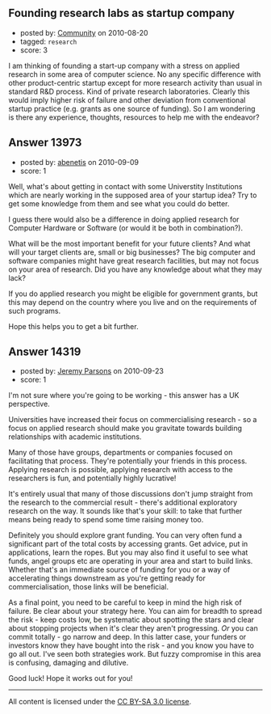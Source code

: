 ## Founding research labs as startup company

- posted by: [Community](https://stackexchange.com/users/-1/-1-community) on 2010-08-20
- tagged: `research`
- score: 3

I am thinking of founding a start-up company with a stress on applied research in some area of computer science. No any specific difference with other product-centric startup except for more research activity than usual in standard R&D process. Kind of private research laboratories. Clearly this would imply higher risk of failure and other deviation from conventional startup practice (e.g. grants as one source of funding).
So I am wondering is there any experience, thoughts, resources to help me with the endeavor?




## Answer 13973

- posted by: [abenetis](https://stackexchange.com/users/-1/3397-abenetis) on 2010-09-09
- score: 1

Well, what's about getting in contact with some Universtity Institutions which are nearly working in the supposed area of your startup idea? Try to get some knowledge from them and see what you could do better.

I guess there would also be a difference in doing applied research for Computer Hardware or Software (or would it be both in combination?).

What will be the most important benefit for your future clients? And what will your target clients are, small or big businesses? The big computer and software companies might have great research facilities, but may not focus on your area of research. Did you have any knowledge about what they may lack?

If you do applied research you might be eligible for government grants, but this may depend on the country where you live and on the requirements of such programs.

Hope this helps you to get a bit further.



## Answer 14319

- posted by: [Jeremy Parsons](https://stackexchange.com/users/-1/4291-jeremy-parsons) on 2010-09-23
- score: 1

I'm not sure where you're going to be working - this answer has a UK perspective.

Universities have increased their focus on commercialising research - so a focus on applied research should make you gravitate towards building relationships with academic institutions.

Many of those have groups, departments or companies focused on facilitating that process. They're potentially your friends in this process. Applying research is possible, applying research with access to the researchers is fun, and potentially highly lucrative!

It's entirely usual that many of those discussions don't jump straight from the research to the commercial result - there's additional exploratory research on the way. It sounds like that's your skill: to take that further means being ready to spend some time raising money too.

Definitely you should explore grant funding. You can very often fund a significant part of the total costs by accessing grants. Get advice, put in applications, learn the ropes. But you may also find it useful to see what funds, angel groups etc are operating in your area and start to build links. Whether that's an immediate source of funding for you or a way of accelerating things downstream as you're getting ready for commercialisation, those links will be beneficial.

As a final point, you need to be careful to keep in mind the high risk of failure. Be clear about your strategy here. You can aim for breadth to spread the risk - keep costs low, be systematic about spotting the stars and clear about stopping projects when it's clear they aren't progressing. *Or* you can commit totally - go narrow and deep. In this latter case, your funders or investors know they have bought into the risk - and you know you have to go all out. I've seen both strategies work. But fuzzy compromise in this area is confusing, damaging and dilutive.

Good luck! Hope it works out for you!



---

All content is licensed under the [CC BY-SA 3.0 license](https://creativecommons.org/licenses/by-sa/3.0/).
